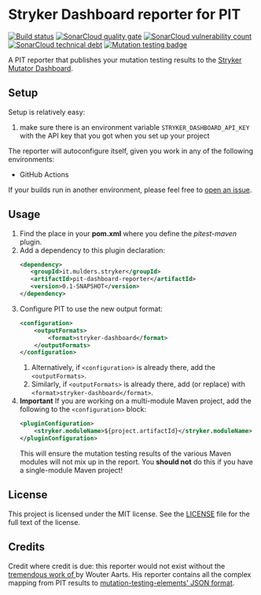 # Stryker Dashboard reporter for PIT 

[![Build status](https://github.com/mthmulders/pit-stryker-dashboard-reporter/actions/workflows/main.yml/badge.svg)](https://github.com/mthmulders/pit-stryker-dashboard-reporter/actions/workflows/main.yml)
[![SonarCloud quality gate](https://sonarcloud.io/api/project_badges/measure?project=mthmulders_pit-stryker-dashboard-reporter&metric=alert_status)](https://sonarcloud.io/dashboard?id=mthmulders_pit-stryker-dashboard-reporter)
[![SonarCloud vulnerability count](https://sonarcloud.io/api/project_badges/measure?project=mthmulders_pit-stryker-dashboard-reporter&metric=vulnerabilities)](https://sonarcloud.io/dashboard?id=mthmulders_pit-stryker-dashboard-reporter)
[![SonarCloud technical debt](https://sonarcloud.io/api/project_badges/measure?project=mthmulders_pit-stryker-dashboard-reporter&metric=sqale_index)](https://sonarcloud.io/dashboard?id=mthmulders_pit-stryker-dashboard-reporter)
[![Mutation testing badge](https://img.shields.io/endpoint?style=flat&url=https%3A%2F%2Fbadge-api.stryker-mutator.io%2Fgithub.com%2Fmthmulders%2Fpit-stryker-dashboard-reporter%2Fmain)](https://dashboard.stryker-mutator.io/reports/github.com/mthmulders/pit-stryker-dashboard-reporter/main)

A PIT reporter that publishes your mutation testing results to the [Stryker Mutator Dashboard](https://dashboard.stryker-mutator.io/).

## Setup
Setup is relatively easy:
1. make sure there is an environment variable `STRYKER_DASHBOARD_API_KEY` with the API key that you got when you set up your project

The reporter will autoconfigure itself, given you work in any of the following environments:
- GitHub Actions

If your builds run in another environment, please feel free to [open an issue](https://github.com/mthmulders/pit-stryker-dashboard-reporter/issues/new).

## Usage
1. Find the place in your **pom.xml** where you define the _pitest-maven_ plugin.
2. Add a dependency to this plugin declaration:
    ```xml
    <dependency>
       <groupId>it.mulders.stryker</groupId>
       <artifactId>pit-dashboard-reporter</artifactId>
       <version>0.1-SNAPSHOT</version>
    </dependency>
    ```
3. Configure PIT to use the new output format:
    ```xml
    <configuration>
        <outputFormats>
            <format>stryker-dashboard</format>
        </outputFormats>
    </configuration>
    ```
   1. Alternatively, if `<configuration>` is already there, add the `<outputFormats>`.
   2. Similarly, if `<outputFormats>` is already there, add (or replace) with `<format>stryker-dashboard</format>`.
4. **Important** If you are working on a multi-module Maven project, add the following to the `<configuration>` block:
   ```xml
   <pluginConfiguration>
       <stryker.moduleName>${project.artifactId}</stryker.moduleName>
   </pluginConfiguration>
   ```
   This will ensure the mutation testing results of the various Maven modules will not mix up in the report.
   You **should not** do this if you have a single-module Maven project!

## License
This project is licensed under the MIT license.
See the [LICENSE](./LICENSE) file for the full text of the license.

## Credits
Credit where credit is due: this reporter would not exist without the [tremendous work of ](https://github.com/wmaarts/pitest-mutation-testing-elements-plugin) by Wouter Aarts.
His reporter contains all the complex mapping from PIT results to [mutation-testing-elements' JSON format](https://github.com/stryker-mutator/mutation-testing-elements/tree/master/packages/report-schema).
